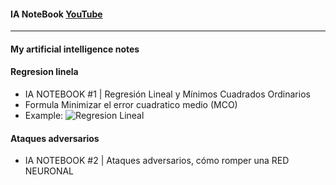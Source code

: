 #### IA NoteBook [YouTube](https://www.youtube.com/playlist?list=PL-Ogd76BhmcCO4VeOlIH93BMT5A_kKAXp)
---- 
#### My artificial intelligence notes

#### Regresion linela
- IA NOTEBOOK #1 | Regresión Lineal y Mínimos Cuadrados Ordinarios
- Formula Minimizar el error cuadratico medio (MCO)
- Example:
![Regresion Lineal](https://github.com/FernandoFH/AI_NoteBook/blob/master/RegresionLineal.JPG)

#### Ataques adversarios
- IA NOTEBOOK #2 | Ataques adversarios, cómo romper una RED NEURONAL
